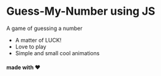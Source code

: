# Guess-My-Number using JS
A game of guessing a number
- A matter of LUCK!
- Love to play
- Simple and small cool animations


#### made with ❤️
